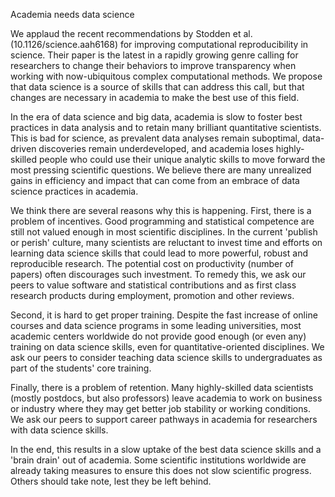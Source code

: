 
Academia needs data science

We applaud the recent recommendations by Stodden et al. (10.1126/science.aah6168) for improving computational reproducibility in science. Their paper is the latest in a rapidly growing genre calling for researchers to change their behaviors to improve transparency when working with now-ubiquitous complex computational methods. We propose that data science is a source of skills that can address this call, but that changes are necessary in academia to make the best use of this field.

In the era of data science and big data, academia is slow to foster best practices in data analysis and to retain many brilliant quantitative scientists. This is bad for science, as prevalent data analyses remain suboptimal, data-driven discoveries remain underdeveloped, and academia loses highly-skilled people who could use their unique analytic skills to move forward the most pressing scientific questions. We believe there are many unrealized gains in efficiency and impact that can come from an embrace of data science practices in academia.

We think there are several reasons why this is happening. First, there is a problem of incentives. Good programming and statistical competence are still not valued enough in most scientific disciplines. In the current 'publish or perish' culture, many scientists are reluctant to invest time and efforts on learning data science skills that could lead to more powerful, robust and reproducible research. The potential cost on productivity (number of papers) often discourages such investment. To remedy this, we ask our peers to value software and statistical contributions and as first class research products during employment, promotion and other reviews.

Second, it is hard to get proper training. Despite the fast increase of online courses and data science programs in some leading universities, most academic centers worldwide do not provide good enough (or even any) training on data science skills, even for quantitative-oriented disciplines. We ask our peers to consider teaching data science skills to undergraduates as part of the students' core training.

Finally, there is a problem of retention. Many highly-skilled data scientists (mostly postdocs, but also professors) leave academia to work on business or industry where they may get better job stability or working conditions. We ask our peers to support career pathways in academia for researchers with data science skills.

In the end, this results in a slow uptake of the best data science skills and a 'brain drain' out of academia. Some scientific institutions worldwide are already taking measures to ensure this does not slow scientific progress. Others should take note, lest they be left behind.
